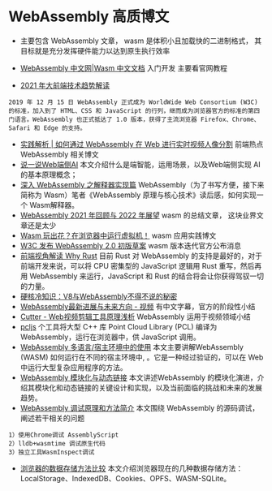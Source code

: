 # WebAssembly 高质博文
* 主要包含 WebAssembly 文章， wasm 是体积小且加载快的二进制格式， 其目标就是充分发挥硬件能力以达到原生执行效率

* [WebAssembly 中文网|Wasm 中文文档](https://www.wasm.com.cn/) 入门开发 主要看官网教程
* [2021 年大前端技术趋势解读](https://www.infoq.cn/article/dT002EZ7BiXGtMeU49qo)
```
2019 年 12 月 15 日 WebAssembly 正式成为 WorldWide Web Consortium (W3C) 的标准，加入到了 HTML、CSS 和 JavaScript 的行列，继而成为浏览器官方的标准的第四门语言。WebAssembly 也正式抵达了 1.0 版本，获得了主流浏览器 Firefox、Chrome、Safari 和 Edge 的支持。
```
* [实践解析 | 如何通过 WebAssembly 在 Web 进行实时视频人像分割](https://juejin.cn/post/6985102448759635981) 前端热点 WebAssembly 相关博文
* [说一说Web端侧AI](https://mp.weixin.qq.com/s/9PoFZVs7jiI992y6MWLqUQ) 本文介绍什么是端智能，运用场景，以及Web端侧实现 AI 的基本原理概念；
* [深入 WebAssembly 之解释器实现篇](https://mp.weixin.qq.com/s/hktDuC1nky06tAaAi-mwMA) WebAssembly（为了书写方便，接下来简称为 Wasm）笔者《WebAssembly 原理与核心技术》读后感，如何实现一个 Wasm解释器。
* [WebAssembly 2021 年回顾与 2022 年展望](https://mp.weixin.qq.com/s/1ZW8_XW1yqqSeBAAYWNUdg) wasm 的总结文章， 这块业界文章还是太少
* [Wasm 玩出花？在浏览器中运行虚拟机！](https://mp.weixin.qq.com/s/RQq8K7GmLysAx55Vuk-K5A) wasm 应用实践博文
* [W3C 发布 WebAssembly 2.0 初版草案](https://www.oschina.net/news/191993/wasm-2-0-public-drafts) wasm 版本迭代官方公布消息
* [前端视角解读 Why Rust](https://mp.weixin.qq.com/s/AXXJnFdwYDiy5vfZ-fvVDQ) 目前 Rust 对 WebAssembly 的支持是最好的，对于前端开发来说，可以将 CPU 密集型的 JavaScript 逻辑用 Rust 重写，然后再用 WebAssembly 来运行，JavaScript 和 Rust 的结合将会让你获得驾驭一切的力量。
* [硬核冷知识：V8与WebAssembly不得不说的秘密](https://laocuicode.cn/daydream/2022/04/01/202241-%E7%A1%AC%E6%A0%B8%E5%86%B7%E7%9F%A5%E8%AF%86%EF%BC%9AWebAssembly/)
* [WebAssembly最新进展与未来方向 - 视频](https://mp.weixin.qq.com/s/C_97w2Vrf1C_YspIG4fMIA) 有中文字幕，官方的阶段性小结
* [Cutter - Web视频剪辑工具原理浅析](https://mp.weixin.qq.com/s/hNIY9Wbqnpg9QErbYqMUWQ) WebAssembly 运用于视频领域小结
* [pcljs](https://pcljs.org/zh-cn/) 个工具将大型 C++ 库 Point Cloud Library (PCL) 编译为 WebAssembly，运行在浏览器中，供 JavaScript 调用。
* [WebAssembly 多语言/宿主环境中的使用](https://mp.weixin.qq.com/s?__biz=Mzg2ODQ1OTExOA==&mid=2247503275&idx=2&sn=a78e150a7ce9627d518cdc23105bed2c&chksm=cea97aaaf9def3bcb70f14661e5806f89899e2a166f3970616029a4fdd41ee1cf5da4b366755&token=236307061&lang=zh_CN#rd) 本文主要讲解WebAssembly (WASM)  如何运行在不同的宿主环境中, 。它是一种经过验证的，可以在 Web 中运行大型复杂应用程序的方法。
* [WebAssembly 模块化与动态链接](https://mp.weixin.qq.com/s/MPBwFuL2CYFVXIowoB542A)  本文讲述WebAssembly 的模块化演进，介绍其模块化和动态链接的关键设计和实现，以及当前面临的挑战和未来的发展趋势。
* [WebAssembly 调试原理和方法简介](https://mp.weixin.qq.com/s/kCfe3sbUgmhzLqD2cLddjQ) 本文围绕 WebAssembly 的源码调试，阐述若干相关的问题
```
1）使用Chrome调试 AssemblyScript
2）lldb+wasmtime 调试原生代码
3）独立工具WasmInspect调试
```
* [浏览器的数据存储方法比较](https://rxdb.info/articles/localstorage-indexeddb-cookies-opfs-sqlite-wasm.html) 本文介绍浏览器现在的几种数据存储方法： LocalStorage、IndexedDB、Cookies、OPFS、WASM-SQLite。
